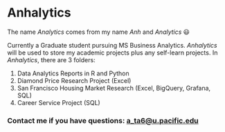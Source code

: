 # Anhalytics
The name _Analytics_ comes from my name _Anh_ and _Analytics_ :smiley:

Currently a Graduate student pursuing MS Business Analytics. _Anhalytics_ will be used to store my academic projects plus any self-learn projects.
In _Anhalytics_, there are 3 folders:
1. Data Analytics Reports in R and Python
2. Diamond Price Research Project (Excel)
3. San Francisco Housing Market Research (Excel, BigQuery, Grafana, SQL)
4. Career Service Project (SQL)
 
### Contact me if you have questions: a_ta6@u.pacific.edu
